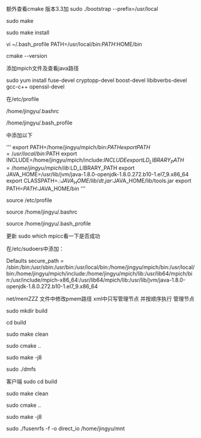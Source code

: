 额外查看cmake 版本3.3加
sudo ./bootstrap --prefix=/usr/local

sudo make

sudo make install

vi ~/.bash_profile   PATH=/usr/local/bin:$PATH:$HOME/bin

cmake --version

添加mpich文件及查看java路径

sudo yum install fuse-devel cryptopp-devel boost-devel libibverbs-devel gcc-c++ openssl-devel

在/etc/profile

/home/jingyu/.bashrc

/home/jingyu/.bash_profile

中添加以下

'''
export PATH=/home/jingyu/mpich/bin:$PATH
export PATH=/usr/local/bin:$PATH
export INCLUDE=/home/jingyu/mpich/include:$INCLUDE
export LD_LIBRARY_PATH=/home/jingyu/mpich/lib:$LD_LIBRARY_PATH
export JAVA_HOME=/usr/lib/jvm/java-1.8.0-openjdk-1.8.0.272.b10-1.el7_9.x86_64
export CLASSPATH=.:$JAVA_HOME/lib/dt.jar:$JAVA_HOME/lib/tools.jar
export PATH=$PATH:$JAVA_HOME/bin
'''

source /etc/profile

source /home/jingyu/.bashrc

source /home/jingyu/.bash_profile

更新
sudo which mpicc看一下是否成功

在/etc/sudoers中添加：

Defaults secure_path = /sbin:/bin:/usr/sbin:/usr/bin:/usr/local/bin:/home/jingyu/mpich/bin:/usr/local/bin:/home/jingyu/mpich/include:/home/jingyu/mpich/lib:/usr/lib64/mpich/bin:/usr/include/mpich-x86_64:/usr/lib64/mpich/lib:/usr/lib/jvm/java-1.8.0-openjdk-1.8.0.272.b10-1.el7_9.x86_64

net/memZZZ 文件中修改pmem路径
xml中只写管理节点 并按顺序执行
管理节点

sudo mkdir build

cd build

sudo make clean

sudo cmake ..

sudo make -j8

sudo ./dmfs

客户端
sudo cd build

sudo make clean

sudo cmake ..

sudo make -j8

sudo ./fusenrfs -f -o direct_io /home/jingyu/mnt
